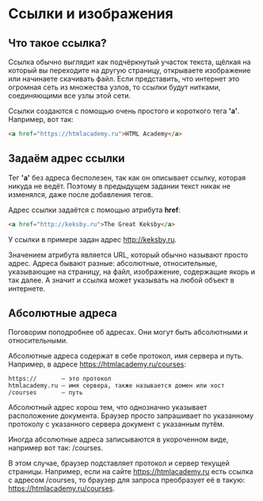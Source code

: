# Ссылки и изображения
## Что такое ссылка? 
Ссылка обычно выглядит как подчёркнутый участок текста, щёлкая на который вы переходите на другую страницу, открываете изображение или начинаете скачивать файл. Если представить, что интернет это огромная сеть из множества узлов, то ссылки будут нитками, соединяющими все узлы этой сети.

Ссылки создаются с помощью очень простого и короткого тега __'a'__. Например, вот так:

```html
<a href="https://htmlacademy.ru">HTML Academy</a>
```

## Задаём адрес ссылки

Тег __'a'__ без адреса бесполезен, так как он описывает ссылку, которая никуда не ведёт. Поэтому в предыдущем задании текст никак не изменялся, даже после добавления тегов.

Адрес ссылки задаётся с помощью атрибута **href**:

```html
<a href="http://keksby.ru">The Great Keksby</a>
```

У ссылки в примере задан адрес http://keksby.ru.

Значением атрибута является URL, который обычно называют просто адрес. Адреса бывают разные: абсолютные, относительные, указывающие на страницу, на файл, изображение, содержащие якорь и так далее. А значит и ссылка может указывать на любой объект в интернете.

## Абсолютные адреса

Поговорим поподробнее об адресах. Они могут быть абсолютными и относительными.

Абсолютные адреса содержат в себе протокол, имя сервера и путь. Например, в адресе https://htmlacademy.ru/courses:
```
https://       — это протокол
htmlacademy.ru — имя сервера, также называется домен или хост
/courses       — путь
```
Абсолютный адрес хорош тем, что однозначно указывает расположение документа. Браузер просто запрашивает по указанному протоколу с указанного сервера документ с указанным путём.

Иногда абсолютные адреса записываются в укороченном виде, например вот так: /courses.

В этом случае, браузер подставляет протокол и сервер текущей страницы. Например, если на сайте https://htmlacademy.ru есть ссылка с адресом /courses, то браузер для запроса преобразует её в такую: https://htmlacademy.ru/courses.

